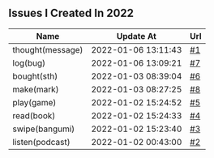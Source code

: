 ## Issues I Created In 2022

| Name | Update At | Url |
| ---- | ---- | ---- |
| thought(message) | 2022-01-06 13:11:43 | [#1](https://github.com/bGZoCg/2022/issues/1) |
| log(bug) | 2022-01-06 13:09:21 | [#7](https://github.com/bGZoCg/2022/issues/7) |
| bought(sth) | 2022-01-03 08:39:04 | [#6](https://github.com/bGZoCg/2022/issues/6) |
| make(mark) | 2022-01-03 08:27:25 | [#8](https://github.com/bGZoCg/2022/issues/8) |
| play(game) | 2022-01-02 15:24:52 | [#5](https://github.com/bGZoCg/2022/issues/5) |
| read(book) | 2022-01-02 15:24:33 | [#4](https://github.com/bGZoCg/2022/issues/4) |
| swipe(bangumi) | 2022-01-02 15:23:40 | [#3](https://github.com/bGZoCg/2022/issues/3) |
| listen(podcast) | 2022-01-02 00:43:00 | [#2](https://github.com/bGZoCg/2022/issues/2) |
